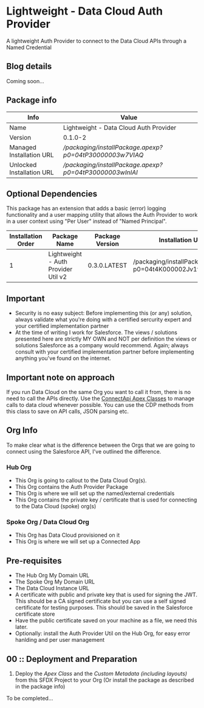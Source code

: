 # Lightweight - Data Cloud Auth Provider
A lightweight Auth Provider to connect to the Data Cloud APIs through a Named Credential

## Blog details
Coming soon...

## Package info
| Info | Value |
|---|---|
|Name|Lightweight - Data Cloud Auth Provider|
|Version|0.1.0-2|
|Managed Installation URL| */packaging/installPackage.apexp?p0=04tP30000003w7VIAQ*
|Unlocked Installation URL| */packaging/installPackage.apexp?p0=04tP30000003wInIAI*

## Optional Dependencies
This package has an extension that adds a basic (error) logging functionality and a user mapping utility that allows the Auth Provider to work in a user context using "Per User" instead of "Named Principal". 

| Installation Order | Package Name | Package Version | Installation URL | GIT Url |
|---|---|---|---|---|
| 1 | Lightweight - Auth Provider Util v2 | 0.3.0.LATEST | /packaging/installPackage.apexp?p0=04t4K000002Jv1tQAC | https://github.com/jfwberg/auth-provider-util.git |
 

## Important
- Security is no easy subject: Before implementing this (or any) solution, always validate what you're doing with a certified sercurity expert and your certified implementation partner
- At the time of writing I work for Salesforce. The views / solutions presented here are strictly MY OWN and NOT per definition the views or solutions Salesforce as a company would recommend. Again; always consult with your certified implementation partner before implementing anything you've found on the internet.

## Important note on approach
If you run Data Cloud on the same Org you want to call it from, there is no need to call the APIs directly. Use the [ConnectApi Apex Classes](https://developer.salesforce.com/docs/atlas.en-us.apexref.meta/apexref/apex_classes_connect_api.htm) to manage calls to data cloud whenever possible.
You can use the CDP methods from this class to save on API calls, JSON parsing etc.

## Org Info
To make clear what is the difference between the Orgs that we are going to connect using the Salesforce API, I've outlined the difference.

### Hub Org
- This Org is going to callout to the Data Cloud Org(s).
- This Org contains the Auth Provider Package
- This Org is where we will set up the named/external credentials
- This Org contains the private key / certificate that is used for connecting to the Data Cloud (spoke) org(s)

### Spoke Org / Data Cloud Org
- This Org has Data Cloud provisioned on it
- This Org is where we will set up a Connected App

## Pre-requisites
- The Hub Org My Domain URL
- The Spoke Org My Domain URL
- The Data Cloud Instance URL
- A certificate with public and private key that is used for signing the JWT. This should be a CA signed certificate but you can use a self signed certificate for testing purposes. This should be saved in the Salesforce certificate store
- Have the public certificate saved on your machine as a file, we need this later.
- Optionally: install the Auth Provider Util on the Hub Org, for easy error hanlding and per user management

## 00 :: Deployment and Preparation
1. Deploy the *Apex Class* and the *Custom Metadata (including layouts)* from this SFDX Project to your Org (Or install the package as described in the package info)

To be completed...
